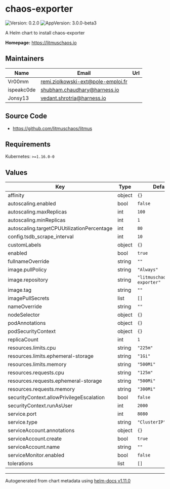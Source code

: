 # chaos-exporter

![Version: 0.2.0](https://img.shields.io/badge/Version-0.2.0-informational?style=flat-square) ![AppVersion: 3.0.0-beta3](https://img.shields.io/badge/AppVersion-3.0.0--beta3-informational?style=flat-square)

A Helm chart to install chaos-exporter

**Homepage:** <https://litmuschaos.io>

## Maintainers

| Name | Email | Url |
| ---- | ------ | --- |
| Vr00mm | <remi.ziolkowski-ext@pole-emploi.fr> |  |
| ispeakc0de | <shubham.chaudhary@harness.io> |  |
| Jonsy13 | <vedant.shrotria@harness.io> |  |

## Source Code

* <https://github.com/litmuschaos/litmus>

## Requirements

Kubernetes: `>=1.16.0-0`

## Values

| Key | Type | Default | Description |
|-----|------|---------|-------------|
| affinity | object | `{}` |  |
| autoscaling.enabled | bool | `false` |  |
| autoscaling.maxReplicas | int | `100` |  |
| autoscaling.minReplicas | int | `1` |  |
| autoscaling.targetCPUUtilizationPercentage | int | `80` |  |
| config.tsdb_scrape_interval | int | `10` |  |
| customLabels | object | `{}` |  |
| enabled | bool | `true` |  |
| fullnameOverride | string | `""` |  |
| image.pullPolicy | string | `"Always"` |  |
| image.repository | string | `"litmuschaos/chaos-exporter"` |  |
| image.tag | string | `""` |  |
| imagePullSecrets | list | `[]` |  |
| nameOverride | string | `""` |  |
| nodeSelector | object | `{}` |  |
| podAnnotations | object | `{}` |  |
| podSecurityContext | object | `{}` |  |
| replicaCount | int | `1` |  |
| resources.limits.cpu | string | `"225m"` |  |
| resources.limits.ephemeral-storage | string | `"1Gi"` |  |
| resources.limits.memory | string | `"500Mi"` |  |
| resources.requests.cpu | string | `"125m"` |  |
| resources.requests.ephemeral-storage | string | `"500Mi"` |  |
| resources.requests.memory | string | `"300Mi"` |  |
| securityContext.allowPrivilegeEscalation | bool | `false` |  |
| securityContext.runAsUser | int | `2000` |  |
| service.port | int | `8080` |  |
| service.type | string | `"ClusterIP"` |  |
| serviceAccount.annotations | object | `{}` |  |
| serviceAccount.create | bool | `true` |  |
| serviceAccount.name | string | `""` |  |
| serviceMonitor.enabled | bool | `false` |  |
| tolerations | list | `[]` |  |

----------------------------------------------
Autogenerated from chart metadata using [helm-docs v1.11.0](https://github.com/norwoodj/helm-docs/releases/v1.11.0)
